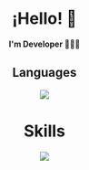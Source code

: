 <h1 align="center">¡Hello! 👋</h1>
</p>
<p align="center"><b>I'm Developer 👨🏻‍💻 </b></p>
<h2 align="center" > Languages </h2>
<p align="center">
    <a href="https://skillicons.dev">
    <img src="https://skillicons.dev/icons?i=html,css,js,ts,nodejs" align="center" />
  </a>
</p>
<h1 align="center"> Skills </h1>
<p align="center">
  <a href="https://skillicons.dev">
    <img src="https://skillicons.dev/icons?i=git,github" />
  </a>
</p>


